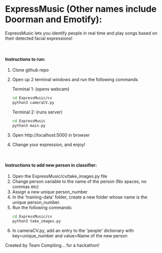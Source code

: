 # ExpressMusic (Other names include Doorman and Emotify):

ExpressMusic lets you identify people in real time and play songs based on their detected facial expressions!

&nbsp;
#### Instructions to run:
1. Clone github repo
2. Open up 2 terminal windows and run the following commands

    Terminal 1: (opens webcam)
    ```bash
    cd ExpressMusic/cv
    python3 cameraCV.py
    ```

    Terminal 2: (runs server)
    ```bash
    cd ExpressMusic
    python3 main.py
    ```
3. Open http://localhost:5000 in browser
4. Change your expression, and enjoy!

&nbsp;
#### Instructions to add new person in classifier:
1. Open the ExpressMusic/cv/take_images.py file
2. Change person variable to the name of the person (No spaces, no commas etc)
3. Assign a new unique person_number
4. In the 'training-data' folder, create a new folder whose name is the unique person_number.
5. Run the following commands: <br>
    ```bash
    cd ExpressMusic/cv
    python3 take_images.py
    ```
6. In cameraCV.py, add an entry to the 'people' dictionary with key=unique_number and value=Name of the new person


Created by Team Compliing... for a hackathon!
